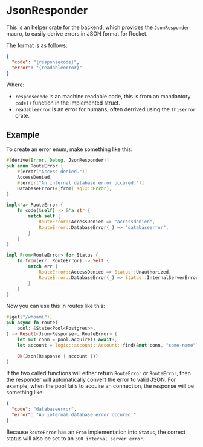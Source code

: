 # JsonResponder

This is an helper crate for the backend, which provides the `JsonResponder` macro, to easily derive errors in JSON format for Rocket.

The format is as follows:

```json
{
  "code": "{responsecode}",
  "error": "{readableerror}"
}
```

Where:

- `responsecode` is an machine readable code, this is from an mandantory `code()` function in the implemented struct.
- `readableerror` is an error for humans, often derrived using the `thiserror` crate.

## Example

To create an error enum, make something like this:

```rust
#[derive(Error, Debug, JsonResponder)]
pub enum RouteError {
    #[error("Access denied.")]
    AccessDenied,
    #[error("An internal database error occured.")]
    DatabaseError(#[from] sqlx::Error),
}

impl<'a> RouteError {
    fn code(&self) -> &'a str {
        match self {
            RouteError::AccessDenied => "accessdenied",
            RouteError::DatabaseError(_) => "databaseerror",
        }
    }
}

impl From<RouteError> for Status {
    fn from(err: RouteError) -> Self {
        match err {
            RouteError::AccessDenied => Status::Unauthorized,
            RouteError::DatabaseError(_) => Status::InternalServerError,
        }
    }
}
```

Now you can use this in routes like this:

```rust
#[get("/whoami")]
pub async fn route(
    pool: &State<Pool<Postgres>>,
) -> Result<Json<Response>, RouteError> {
    let mut conn = pool.acquire().await?;
    let account = logic::account::Account::find(&mut conn, "some-name").await?;

    Ok(Json(Response { account }))
}
```

If the two called functions will either return `RouteError` or `RouteError`, then the responder will automatically convert the error to valid JSON.
For example, when the pool fails to acquire an connection, the response will be something like:

```json
{
  "code": "databaseerror",
  "error": "An internal database error occured."
}
```

Because `RouteError` has an `From` implementation into `Status`, the correct status will also be set to an `500 internal server error`.
